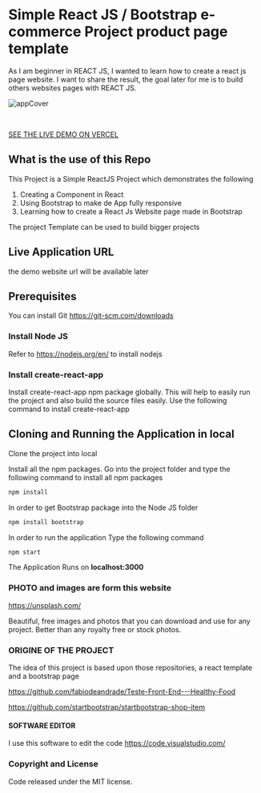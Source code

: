 # Simple React JS / Bootstrap e-commerce Project product page template
As I am beginner in REACT JS, I wanted to learn how to create a react js page website.
I want to share the result, the goal later for me is to build others websites pages with REACT JS.

![appCover](./public/REACTJS-capture.gif)

<br />


[SEE THE LIVE DEMO ON VERCEL](https://react-bootstrap-product-page.vercel.app/)

## What is the use of this Repo

This Project is a Simple ReactJS Project which demonstrates the following
1. Creating a Component in React
2. Using Bootstrap to make de App fully responsive
3. Learning how to create a React Js Website page made in Bootstrap



The project Template can be used to build bigger projects

## Live Application URL
the demo website url will be available later

## Prerequisites
You can install Git 
https://git-scm.com/downloads

### Install Node JS
Refer to https://nodejs.org/en/ to install nodejs

### Install create-react-app
Install create-react-app npm package globally. This will help to easily run the project and also build the source files easily. Use the following command to install create-react-app


## Cloning and Running the Application in local

Clone the project into local

Install all the npm packages. Go into the project folder and type the following command to install all npm packages

```bash
npm install
```
In order to get Bootstrap package into the Node JS folder
```bash
npm install bootstrap
```

In order to run the application Type the following command

```bash
npm start
```

The Application Runs on **localhost:3000**

### PHOTO and images are form this website
https://unsplash.com/

Beautiful, free images and photos that you can download and use for any project. Better than any royalty free or stock photos.

### ORIGINE OF THE PROJECT

The idea of this project is based upon those repositories, a react template and a bootstrap page


https://github.com/fabiodeandrade/Teste-Front-End---Healthy-Food

https://github.com/startbootstrap/startbootstrap-shop-item

#### SOFTWARE EDITOR 
I use this software to edit the code
https://code.visualstudio.com/

### Copyright and License
Code released under the MIT license.

